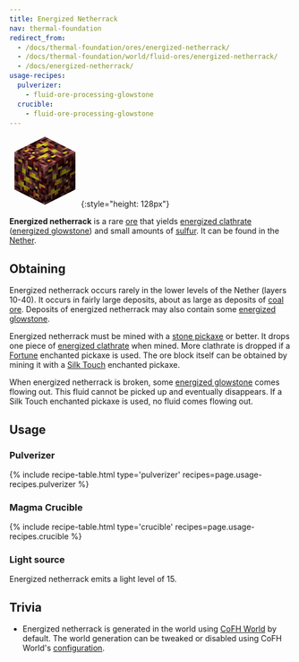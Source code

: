 ```yaml
---
title: Energized Netherrack
nav: thermal-foundation
redirect_from:
  - /docs/thermal-foundation/ores/energized-netherrack/
  - /docs/thermal-foundation/world/fluid-ores/energized-netherrack/
  - /docs/energized-netherrack/
usage-recipes:
  pulverizer:
    - fluid-ore-processing-glowstone
  crucible:
    - fluid-ore-processing-glowstone
---
```


![Energized netherrack](/assets/images/thermal-foundation/ore-fluid-glowstone.png){:style="height: 128px"}


**Energized netherrack** is a rare [ore](https://minecraft.gamepedia.com/Ore)
that yields [energized clathrate](/docs/thermal-foundation/energized-clathrate/) ([energized
glowstone](/docs/thermal-foundation/energized-glowstone/)) and small amounts of
[sulfur](/docs/thermal-foundation/sulfur/). It can be found in the
[Nether](https://minecraft.gamepedia.com/The_Nether).


Obtaining
---------

Energized netherrack occurs rarely in the lower levels of the Nether (layers
10-40). It occurs in fairly large deposits, about as large as deposits of [coal
ore](https://minecraft.gamepedia.com/Coal_Ore). Deposits of energized netherrack
may also contain some [energized glowstone](/docs/thermal-foundation/energized-glowstone/).

Energized netherrack must be mined with a [stone
pickaxe](https://minecraft.gamepedia.com/Pickaxe) or better. It drops one piece
of [energized clathrate](/docs/thermal-foundation/energized-clathrate/) when mined. More clathrate
is dropped if a [Fortune](https://minecraft.gamepedia.com/Fortune) enchanted
pickaxe is used. The ore block itself can be obtained by mining it with a [Silk
Touch](https://minecraft.gamepedia.com/Silk_Touch) enchanted pickaxe.

When energized netherrack is broken, some [energized
glowstone](/docs/thermal-foundation/energized-glowstone/) comes flowing out. This fluid cannot be
picked up and eventually disappears. If a Silk Touch enchanted pickaxe is used,
no fluid comes flowing out.


Usage
-----

### Pulverizer
{% include recipe-table.html type='pulverizer' recipes=page.usage-recipes.pulverizer %}

### Magma Crucible
{% include recipe-table.html type='crucible' recipes=page.usage-recipes.crucible %}

### Light source
Energized netherrack emits a light level of 15.


Trivia
------

* Energized netherrack is generated in the world using [CoFH
  World](/docs/cofh-world/) by default. The world generation can be tweaked or
  disabled using CoFH World's
  [configuration](/docs/cofh-world/world-generator-configuration/).
